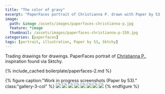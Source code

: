 ```yaml
---
title: "The color of gravy"
excerpt: "PaperFaces portrait of Christianna P. drawn with Paper by 53 on an iPad."
image: 
  path: &image /assets/images/paperfaces-christianna-p.jpg 
  feature: *image
  thumbnail: /assets/images/paperfaces-christianna-p-150.jpg
categories: [paperfaces]
tags: [portrait, illustration, Paper by 53, Sktchy]
---
```


Trading drawings for drawings. PaperFaces portrait of [Christianna P.](http://sktchy.com/wkGeKD ), inspiration found via Sktchy.

{% include_cached boilerplate/paperfaces-2.md %}

{% figure caption:"Work in progress screenshots (Paper by 53)." class:"gallery-3-col" %}
[![](/assets/images/paperfaces-christianna-p-process-1-600.jpg)](/assets/images/paperfaces-christianna-p-process-1-lg.jpg)
[![](/assets/images/paperfaces-christianna-p-process-2-600.jpg)](/assets/images/paperfaces-christianna-p-process-2-lg.jpg)
[![](/assets/images/paperfaces-christianna-p-process-3-600.jpg)](/assets/images/paperfaces-christianna-p-process-3-lg.jpg)
[![](/assets/images/paperfaces-christianna-p-process-4-600.jpg)](/assets/images/paperfaces-christianna-p-process-4-lg.jpg)
[![](/assets/images/paperfaces-christianna-p-process-5-600.jpg)](/assets/images/paperfaces-christianna-p-process-5-lg.jpg)
[![](/assets/images/paperfaces-christianna-p-process-6-600.jpg)](/assets/images/paperfaces-christianna-p-process-6-lg.jpg)
[![](/assets/images/paperfaces-christianna-p-process-7-600.jpg)](/assets/images/paperfaces-christianna-p-process-7-lg.jpg)
[![](/assets/images/paperfaces-christianna-p-process-8-600.jpg)](/assets/images/paperfaces-christianna-p-process-8-lg.jpg)
{% endfigure %}
